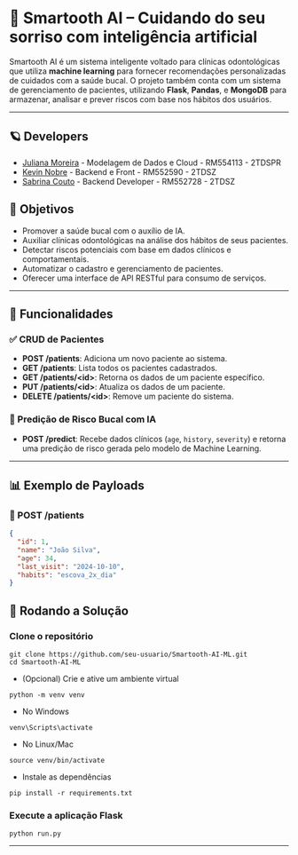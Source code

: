 # 🦷 Smartooth AI – Cuidando do seu sorriso com inteligência artificial

Smartooth AI é um sistema inteligente voltado para clínicas odontológicas que utiliza **machine learning** para fornecer recomendações personalizadas de cuidados com a saúde bucal. O projeto também conta com um sistema de gerenciamento de pacientes, utilizando **Flask**, **Pandas**, e **MongoDB** para armazenar, analisar e prever riscos com base nos hábitos dos usuários.

---

## 🪐 Developers 

- [Juliana Moreira](https://github.com/julianamo93) - Modelagem de Dados e Cloud - RM554113 - 2TDSPR
- [Kevin Nobre](https://github.com/KevinNobre) - Backend e Front - RM552590 - 2TDSZ
- [Sabrina Couto](https://github.com/sabrinacouto) - Backend Developer - RM552728 - 2TDSZ

## 📌 Objetivos

- Promover a saúde bucal com o auxílio de IA.
- Auxiliar clínicas odontológicas na análise dos hábitos de seus pacientes.
- Detectar riscos potenciais com base em dados clínicos e comportamentais.
- Automatizar o cadastro e gerenciamento de pacientes.
- Oferecer uma interface de API RESTful para consumo de serviços.

---

## 🚀 Funcionalidades

### ✅ CRUD de Pacientes
- **POST /patients**: Adiciona um novo paciente ao sistema.
- **GET /patients**: Lista todos os pacientes cadastrados.
- **GET /patients/&lt;id&gt;**: Retorna os dados de um paciente específico.
- **PUT /patients/&lt;id&gt;**: Atualiza os dados de um paciente.
- **DELETE /patients/&lt;id&gt;**: Remove um paciente do sistema.

### 🧠 Predição de Risco Bucal com IA
- **POST /predict**: Recebe dados clínicos (`age`, `history`, `severity`) e retorna uma predição de risco gerada pelo modelo de Machine Learning.

---

## 📊 Exemplo de Payloads

### 🔹 POST /patients
```json
{
  "id": 1,
  "name": "João Silva",
  "age": 34,
  "last_visit": "2024-10-10",
  "habits": "escova_2x_dia"
}
```

## 💬 Rodando a Solução

### Clone o repositório
```
git clone https://github.com/seu-usuario/Smartooth-AI-ML.git
cd Smartooth-AI-ML
```
- (Opcional) Crie e ative um ambiente virtual
```
python -m venv venv
```
- No Windows
```
venv\Scripts\activate
```
- No Linux/Mac
```
source venv/bin/activate
```
- Instale as dependências
```
pip install -r requirements.txt
```
### Execute a aplicação Flask
```
python run.py
```
---




